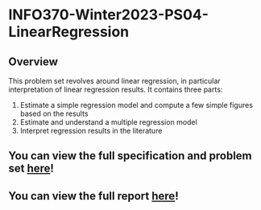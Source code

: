 # INFO370-Winter2023-PS04-LinearRegression

## Overview
This problem set revolves around linear regression, in particular interpretation of linear regression results. It contains three parts:
1. Estimate a simple regression model and compute a few simple figures based on the results
2. Estimate and understand a multiple regression model
3. Interpret regression results in the literature

## You can view the full specification and problem set [here](https://github.com/zkornas/INFO370-Winter2023-PS04-LinearRegression/blob/main/ps04-regression.pdf)!

## You can view the full report [here](https://zkornas.github.io/INFO370-Winter2023-PS04-LinearRegression/)!
